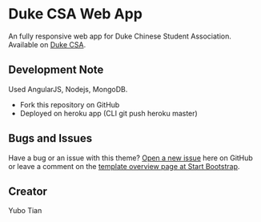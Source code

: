 # Duke CSA Web App

An fully responsive web app for Duke Chinese Student Association. 
Available on [Duke CSA](http://dukecsa.com).

## Development Note

Used AngularJS, Nodejs, MongoDB. 
* Fork this repository on GitHub
* Deployed on heroku app (CLI git push heroku master)

## Bugs and Issues

Have a bug or an issue with this theme? [Open a new issue](https://github.com/IronSummitMedia/startbootstrap-agency/issues) here on GitHub or leave a comment on the [template overview page at Start Bootstrap](http://startbootstrap.com/template-overviews/agency/).

## Creator

Yubo Tian
